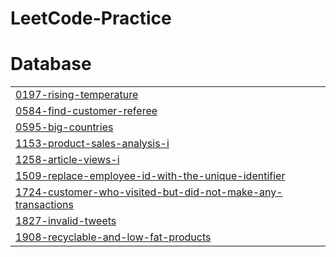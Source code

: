 # LeetCode-Practice


# Database
|  |
| ------- |
| [0197-rising-temperature](https://github.com/delta1circuit/LeetCode-Practice/tree/master/0197-rising-temperature) |
| [0584-find-customer-referee](https://github.com/delta1circuit/LeetCode-Practice/tree/master/0584-find-customer-referee) |
| [0595-big-countries](https://github.com/delta1circuit/LeetCode-Practice/tree/master/0595-big-countries) |
| [1153-product-sales-analysis-i](https://github.com/delta1circuit/LeetCode-Practice/tree/master/1153-product-sales-analysis-i) |
| [1258-article-views-i](https://github.com/delta1circuit/LeetCode-Practice/tree/master/1258-article-views-i) |
| [1509-replace-employee-id-with-the-unique-identifier](https://github.com/delta1circuit/LeetCode-Practice/tree/master/1509-replace-employee-id-with-the-unique-identifier) |
| [1724-customer-who-visited-but-did-not-make-any-transactions](https://github.com/delta1circuit/LeetCode-Practice/tree/master/1724-customer-who-visited-but-did-not-make-any-transactions) |
| [1827-invalid-tweets](https://github.com/delta1circuit/LeetCode-Practice/tree/master/1827-invalid-tweets) |
| [1908-recyclable-and-low-fat-products](https://github.com/delta1circuit/LeetCode-Practice/tree/master/1908-recyclable-and-low-fat-products) |